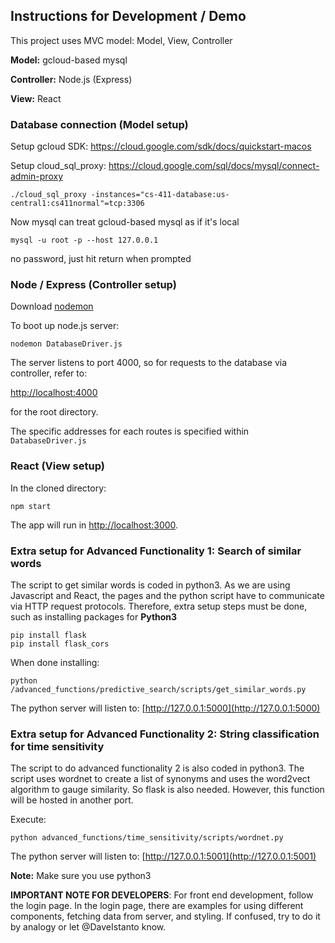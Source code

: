 ## Instructions for Development / Demo

This project uses MVC model: Model, View, Controller

**Model:** gcloud-based mysql

**Controller:** Node.js (Express)

**View:** React

### Database connection (Model setup)

Setup gcloud SDK: https://cloud.google.com/sdk/docs/quickstart-macos

Setup cloud_sql_proxy: https://cloud.google.com/sql/docs/mysql/connect-admin-proxy

`./cloud_sql_proxy -instances="cs-411-database:us-central1:cs411normal"=tcp:3306`

Now mysql can treat gcloud-based mysql as if it's local

`mysql -u root -p --host 127.0.0.1`

no password, just hit return when prompted

### Node / Express (Controller setup)

Download [nodemon](https://nodemon.io/)

To boot up node.js server:

`nodemon DatabaseDriver.js`

The server listens to port 4000, so for requests to the database via controller, refer to:

[http://localhost:4000](http://localhost:4000)

for the root directory.

The specific addresses for each routes is specified within `DatabaseDriver.js`

### React (View setup)

In the cloned directory:

`npm start`

The app will run in [http://localhost:3000](http://localhost:3000).


### Extra setup for Advanced Functionality 1: Search of similar words

The script to get similar words is coded in python3. As we are using Javascript and React, the pages and the python script have to communicate via HTTP request protocols. Therefore, extra setup steps must be done, such as installing packages for **Python3**

```
pip install flask
pip install flask_cors
```

When done installing:

`python /advanced_functions/predictive_search/scripts/get_similar_words.py`

The python server will listen to: [http://127.0.0.1:5000](http://127.0.0.1:5000)

### Extra setup for Advanced Functionality 2: String classification for time sensitivity 

The script to do advanced functionality 2 is also coded in python3. The script uses wordnet to create a list of synonyms and uses the word2vect algorithm to gauge similarity. So flask is also needed. However, this function will be hosted in another port.

Execute:

`python advanced_functions/time_sensitivity/scripts/wordnet.py`

The python server will listen to: [http://127.0.0.1:5001](http://127.0.0.1:5001)

**Note:** Make sure you use python3



**IMPORTANT NOTE FOR DEVELOPERS**: For front end development, follow the login page. In the login page, there are examples for using different components, fetching data from server, and styling. If confused, try to do it by analogy or let @DaveIstanto know.
